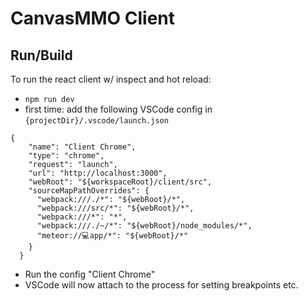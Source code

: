 # CanvasMMO Client

## Run/Build

To run the react client w/ inspect and hot reload:
- `npm run dev`
- first time: add the following VSCode config in `{projectDir}/.vscode/launch.json`
```
{
    "name": "Client Chrome",
    "type": "chrome",
    "request": "launch",
    "url": "http://localhost:3000",
    "webRoot": "${workspaceRoot}/client/src",
    "sourceMapPathOverrides": {
      "webpack:///./*": "${webRoot}/*",
      "webpack:///src/*": "${webRoot}/*",
      "webpack:///*": "*",
      "webpack:///./~/*": "${webRoot}/node_modules/*",
      "meteor://💻app/*": "${webRoot}/*"
    }
  }
```
- Run the config "Client Chrome"
- VSCode will now attach to the process for setting breakpoints etc.